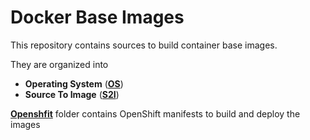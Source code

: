 # Docker Base Images
This repository contains sources to build container base images.

They are organized into
* **Operating System** (**[OS](os)**)
* **Source To Image** (**[S2I](s2i)**)

[**Openshfit**](openshift) folder contains OpenShift manifests to build and deploy the images
